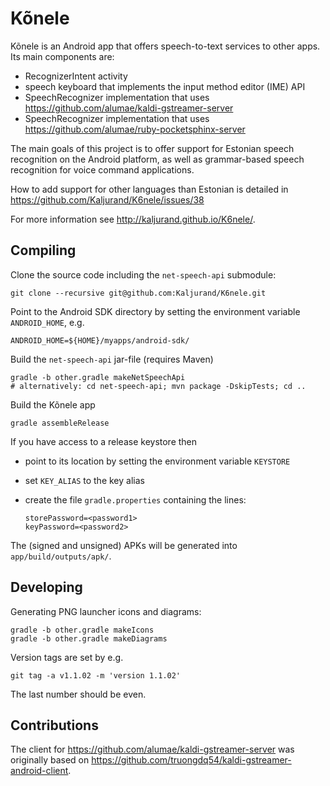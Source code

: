 Kõnele
======

Kõnele is an Android app that offers speech-to-text services to other apps.
Its main components are:

  - RecognizerIntent activity
  - speech keyboard that implements the input method editor (IME) API
  - SpeechRecognizer implementation that uses <https://github.com/alumae/kaldi-gstreamer-server>
  - SpeechRecognizer implementation that uses <https://github.com/alumae/ruby-pocketsphinx-server>

The main goals of this project is to offer support for Estonian speech recognition on the
Android platform, as well as grammar-based speech recognition for voice command applications.

How to add support for other languages than Estonian is detailed in https://github.com/Kaljurand/K6nele/issues/38

For more information see <http://kaljurand.github.io/K6nele/>.


Compiling
---------

Clone the source code including the `net-speech-api` submodule:

    git clone --recursive git@github.com:Kaljurand/K6nele.git


Point to the Android SDK directory by setting the environment variable
`ANDROID_HOME`, e.g.

    ANDROID_HOME=${HOME}/myapps/android-sdk/


Build the `net-speech-api` jar-file (requires Maven)

    gradle -b other.gradle makeNetSpeechApi
    # alternatively: cd net-speech-api; mvn package -DskipTests; cd ..


Build the Kõnele app

    gradle assembleRelease


If you have access to a release keystore then

  - point to its location by setting the environment variable `KEYSTORE`
  - set `KEY_ALIAS` to the key alias
  - create the file `gradle.properties` containing the lines:

        storePassword=<password1>
        keyPassword=<password2>


The (signed and unsigned) APKs will be generated into `app/build/outputs/apk/`.


Developing
----------

Generating PNG launcher icons and diagrams:

    gradle -b other.gradle makeIcons
    gradle -b other.gradle makeDiagrams


Version tags are set by e.g.

    git tag -a v1.1.02 -m 'version 1.1.02'

The last number should be even.


Contributions
-------------

The client for <https://github.com/alumae/kaldi-gstreamer-server>
was originally based on <https://github.com/truongdq54/kaldi-gstreamer-android-client>.
